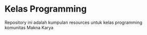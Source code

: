 # Kelas Programming

Repository ini adalah kumpulan resources untuk kelas programming komunitas Makna Karya